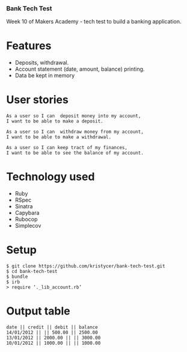 ### Bank Tech Test

Week 10 of Makers Academy - tech test to build a banking application.

# Features

- Deposits, withdrawal.
- Account statement (date, amount, balance) printing.
- Data be kept in memory 

# User stories 

``` 
As a user so I can  deposit money into my account,
I want to be able to make a deposit.

As a user so I can  withdraw money from my account,
I want to be able to make a withdrawal.

As a user so I can keep tract of my finances,
I want to be able to see the balance of my account.
```


# Technology used

- Ruby
- RSpec
- Sinatra
- Capybara
- Rubocop
- Simplecov


# Setup

``` 
$ git clone https://github.com/kristycer/bank-tech-test.git
$ cd bank-tech-test
$ bundle
$ irb
> require ‘._lib_account.rb’  

```

# Output table

``` 
date || credit || debit || balance
14/01/2012 || || 500.00 || 2500.00
13/01/2012 || 2000.00 || || 3000.00
10/01/2012 || 1000.00 || || 1000.00
```

